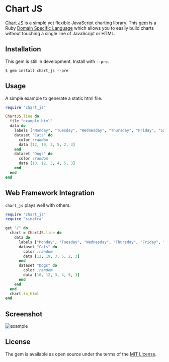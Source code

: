 # Chart JS

[Chart JS](http://www.chartjs.org/) is a simple yet flexible JavaScript charting library. This [gem](https://rubygems.org/) is a Ruby [Domain Specific Language](https://en.wikipedia.org/wiki/Domain-specific_language) which allows you to easily build charts without touching a single line of JavaScript or HTML.

## Installation

This gem is still in development. Install with `--pre`.

    $ gem install chart_js --pre

## Usage

A simple example to generate a static html file.

```ruby
require "chart_js"

ChartJS.line do
  file "example.html"
  data do
    labels ["Monday", "Tuesday", "Wednesday", "Thursday", "Friday", "Saturday"]
    dataset "Cats" do
      color :random
      data [12, 19, 3, 5, 2, 3]
    end 
    dataset "Dogs" do
      color :random
      data [10, 12, 3, 4, 5, 3]
    end 
  end
end
```

## Web Framework Integration

`chart_js` plays well with others.

```ruby
require "chart_js"
require "sinatra"

get "/" do
  chart = ChartJS.line do
    data do
      labels ["Monday", "Tuesday", "Wednesday", "Thursday", "Friday", "Saturday"]
      dataset "Cats" do
        color :random
        data [12, 19, 3, 5, 2, 3]
      end 
      dataset "Dogs" do
        color :random
        data [10, 12, 3, 4, 5, 3]
      end 
    end
  end
  chart.to_html
end
```

## Screenshot

![example](https://i.imgur.com/kFl4efW.png)

## License

The gem is available as open source under the terms of the [MIT License](http://opensource.org/licenses/MIT).

